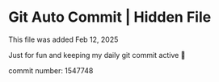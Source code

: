 # Git Auto Commit | Hidden File

This file was added Feb 12, 2025

Just for fun and keeping my daily git commit active 🤪

commit number: 1547748
